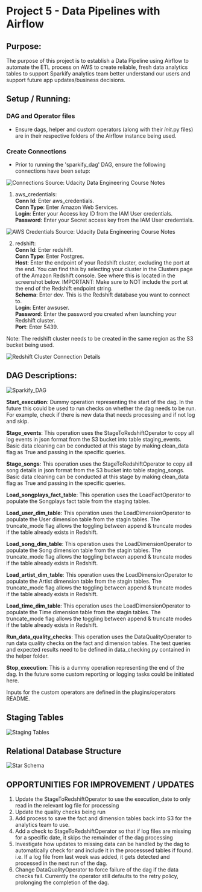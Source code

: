 # Project 5 - Data Pipelines with Airflow

## Purpose:

The purpose of this project is to establish a Data Pipeline using Airflow to automate the ETL process on AWS to create reliable, fresh data analytics tables to support Sparkify analytics team better understand our users and support future app updates/business decisions.

## Setup / Running:

### DAG and Operator files

- Ensure dags, helper and custom operators (along with their _init_.py files) are in their respective folders of the Airflow instance being used.

### Create Connections

- Prior to running the 'sparkify_dag' DAG, ensure the following connections have been setup:

![Connections](./Resources/admin-connections.png)
Source: Udacity Data Engineering Course Notes  


1.  aws_credentials:  
    **Conn Id**: Enter aws_credentials.  
    **Conn Type**: Enter Amazon Web Services.  
    **Login**: Enter your Access key ID from the IAM User credentials.  
    **Password**: Enter your Secret access key from the IAM User credentials.

![AWS Credentials](./Resources/connection-aws-credentials.png)
Source: Udacity Data Engineering Course Notes

2.  redshift:  
    **Conn Id**: Enter redshift.  
    **Conn Type**: Enter Postgres.  
    **Host**: Enter the endpoint of your Redshift cluster, excluding the port at the end. You can find this by selecting your cluster in the Clusters page of the Amazon Redshift console. See where this is located in the screenshot below. IMPORTANT: Make sure to NOT include the port at the end of the Redshift endpoint string.  
    **Schema**: Enter dev. This is the Redshift database you want to connect to.  
    **Login**: Enter awsuser.  
    **Password**: Enter the password you created when launching your Redshift cluster.  
    **Port**: Enter 5439.

Note: The redshift cluster needs to be created in the same region as the S3 bucket being used.

![Redshift Cluster Connection Details](./Resources/connection-redshift.png)

## DAG Descriptions:

![Sparkify_DAG](./Resources/sparkify_dag_image.png)

**Start_execution**: Dummy operation representing the start of the dag. In the future this could be used to run checks on whether the dag needs to be run. For example, check if there is new data that needs processing and if not log and skip.

**Stage_events**: This operation uses the StageToRedshiftOperator to copy all log events in json format from the S3 bucket into table staging_events. Basic data cleaning can be conducted at this stage by making clean_data flag as True and passing in the specific queries.

**Stage_songs**: This operation uses the StageToRedshiftOperator to copy all song details in json format from the S3 bucket into table staging_songs. Basic data cleaning can be conducted at this stage by making clean_data flag as True and passing in the specific queries.

**Load_songplays_fact_table**: This operation uses the LoadFactOperator to populate the Songplays fact table from the staging tables.

**Load_user_dim_table**: This operation uses the LoadDimensionOperator to populate the User dimension table from the stagin tables. The truncate_mode flag allows the toggling between append & truncate modes if the table already exists in Redshift.

**Load_song_dim_table**: This operation uses the LoadDimensionOperator to populate the Song dimension table from the stagin tables. The truncate_mode flag allows the toggling between append & truncate modes if the table already exists in Redshift.

**Load_artist_dim_table**: This operation uses the LoadDimensionOperator to populate the Artist dimension table from the stagin tables. The truncate_mode flag allows the toggling between append & truncate modes if the table already exists in Redshift.

**Load_time_dim_table**: This operation uses the LoadDimensionOperator to populate the Time dimension table from the stagin tables. The truncate_mode flag allows the toggling between append & truncate modes if the table already exists in Redshift.

**Run_data_quality_checks**: This operation uses the DataQualityOperator to run data quality checks on the fact and dimension tables. The test queries and expected results need to be defined in data_checking.py contained in the helper folder.

**Stop_execution**: This is a dummy operation representing the end of the dag. In the future some custom reporting or logging tasks could be initiated here.

Inputs for the custom operators are defined in the plugins/operators README.

## Staging Tables

![Staging Tables](./Resources/Project5_staging_tables.png)

## Relational Database Structure

![Star Schema](./Resources/Project5_star_schema.png)

## OPPORTUNITIES FOR IMPROVEMENT / UPDATES

<ol>
<li> Update the StageToRedshiftOperator to use the execution_date to only read in the relevant log file for processing </li>
<li> Update the quality checks being run </li>
<li> Add process to save the fact and dimension tables back into S3 for the analytics team to use. </li>
<li> Add a check to StageToRedshiftOperator so that if log files are missing for a specific date, it skips the remainder of the dag processing </li>
<li> Investigate how updates to missing data can be handled by the dag to automatically check for and include it in the processsed tables if found. i.e. If a log file from last week was added, it gets detected and processed in the next run of the dag. </li>  
<li>  Change DataQualityOperator to force failure of the dag if the data checks fail.  Currently the operator still defaults to the retry policy, prolonging the completion of the dag.
</ol>
